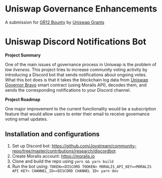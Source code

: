 # Uniswap Governance Enhancements 

A submission for [GR12 Bounty](https://gitcoin.co/issue/unigrants/ugp-hacks/8/100027229) by [Uniswap Grants](https://twitter.com/uniswapgrants)


# Uniswap Discord Notifications Bot

**Project Summary**

One of the main issues of governance process in Uniswap is the problem of *low liveness*. This project tries to increase community voting activity by introducing a Discord bot that sends notifications about ongoing votes. What this bot does is that it takes the blockchain log data from [Uniswap Governor Bravo](https://etherscan.io/address/0x408ED6354d4973f66138C91495F2f2FCbd8724C3) smart contract (using Moralis API), decodes them, and sends the corresponding notifications to your Discord channel. 

**Project Roadmap**

One major improvement to the current functionality would be a subscription feature that would allow users to enter their email to receive governance voting email updates. 

## Installation and configurations


1. Set up Discord bot: https://github.com/Joystream/community-repo/tree/master/contributions/research/discordbot
2. Create Moralis account: https://moralis.io
3. Clone and build the repo using `yarn && yarn build`
4. Run the bot using: `TOKEN=<DISCORD TOOKEN> MORALIS_API_KEY=<MORALIS API KEY> CHANNEL_ID=<DISCORD CHANNEL ID> yarn dev`

